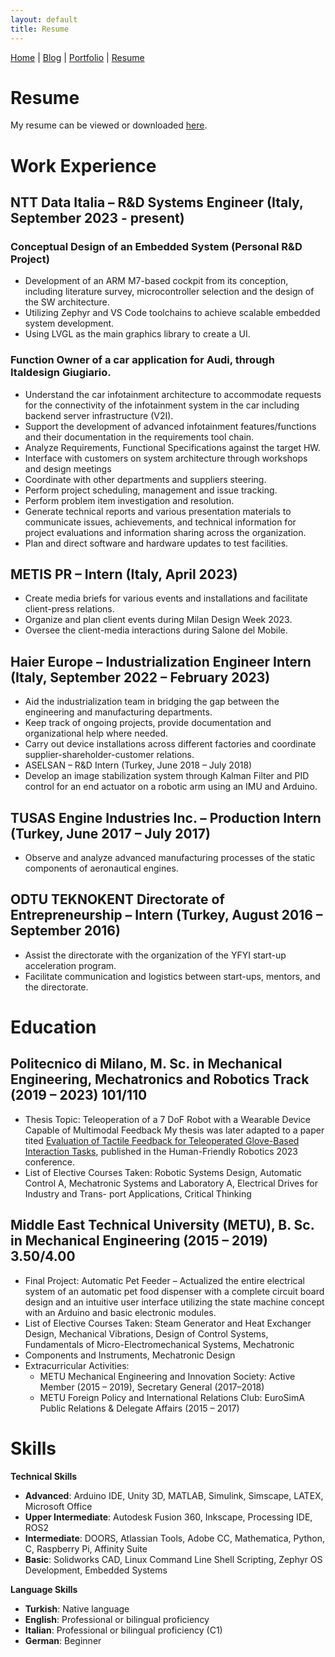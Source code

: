 ```yaml
---
layout: default
title: Resume
---
```


[Home](/) | [Blog](/blog) | [Portfolio](/portfolio) | [Resume](/resume)

# Resume

My resume can be viewed or downloaded [here](assets/doc/CV.pdf).

# Work Experience

## NTT Data Italia – R&D Systems Engineer (Italy, September 2023 - present)

### Conceptual Design of an Embedded System (Personal R&D Project)

- Development of an ARM M7-based cockpit from its conception, including literature survey, microcontroller selection and the design of the SW architecture.
- Utilizing Zephyr and VS Code toolchains to achieve scalable embedded system development.
- Using LVGL as the main graphics library to create a UI.

### Function Owner of a car application for Audi, through Italdesign Giugiario.

- Understand the car infotainment architecture to accommodate requests for the connectivity of the infotainment system in the car including backend server infrastructure (V2I).
- Support the development of advanced infotainment features/functions and their documentation in the requirements tool chain.
- Analyze Requirements, Functional Specifications against the target HW.
- Interface with customers on system architecture through workshops and design meetings
- Coordinate with other departments and suppliers steering.
- Perform project scheduling, management and issue tracking.
- Perform problem item investigation and resolution.
- Generate technical reports and various presentation materials to communicate issues, achievements, and technical information for project evaluations and information sharing across the organization.
- Plan and direct software and hardware updates to test facilities.

## METIS PR – Intern (Italy, April 2023)

- Create media briefs for various events and installations and facilitate client-press relations.
- Organize and plan client events during Milan Design Week 2023.
- Oversee the client-media interactions during Salone del Mobile.

## Haier Europe – Industrialization Engineer Intern (Italy, September 2022 – February 2023)

- Aid the industrialization team in bridging the gap between the engineering and manufacturing departments.
- Keep track of ongoing projects, provide documentation and organizational help where needed.
- Carry out device installations across different factories and coordinate supplier-shareholder-customer relations.
- ASELSAN – R&D Intern (Turkey, June 2018 – July 2018)
- Develop an image stabilization system through Kalman Filter and PID control for an end actuator on a robotic arm using an IMU and Arduino.

## TUSAS Engine Industries Inc. – Production Intern (Turkey, June 2017 – July 2017)

- Observe and analyze advanced manufacturing processes of the static components of aeronautical engines.

## ODTU TEKNOKENT Directorate of Entrepreneurship – Intern (Turkey, August 2016 – September 2016)

- Assist the directorate with the organization of the YFYI start-up acceleration program.
- Facilitate communication and logistics between start-ups, mentors, and the directorate.

# Education

## Politecnico di Milano, M. Sc. in Mechanical Engineering, Mechatronics and Robotics Track (2019 – 2023) 101/110

- Thesis Topic: Teleoperation of a 7 DoF Robot with a Wearable Device Capable of Multimodal Feedback
  My thesis was later adapted to a paper tited [Evaluation of Tactile Feedback for Teleoperated Glove-Based Interaction Tasks](https://doi.org/10.1007/978-3-031-55000-3_6), published in the Human-Friendly Robotics 2023 conference.
- List of Elective Courses Taken: Robotic Systems Design, Automatic Control A, Mechatronic Systems and Laboratory A, Electrical Drives for Industry and Trans- port Applications, Critical Thinking

## Middle East Technical University (METU), B. Sc. in Mechanical Engineering (2015 – 2019) 3.50/4.00

- Final Project: Automatic Pet Feeder – Actualized the entire electrical system of an automatic pet food dispenser with a complete circuit board design and an intuitive user interface utilizing the state machine concept with an Arduino and basic electronic modules.
- List of Elective Courses Taken: Steam Generator and Heat Exchanger Design, Mechanical Vibrations, Design of Control Systems, Fundamentals of Micro-Electromechanical Systems, Mechatronic
- Components and Instruments, Mechatronic Design
- Extracurricular Activities:
  - METU Mechanical Engineering and Innovation Society: Active Member (2015 – 2019), Secretary General (2017–2018)
  - METU Foreign Policy and International Relations Club: EuroSimA Public Relations & Delegate Affairs (2015 – 2017)

# Skills

**Technical Skills**

- **Advanced**: Arduino IDE, Unity 3D, MATLAB, Simulink, Simscape, LATEX, Microsoft Office
- **Upper Intermediate**: Autodesk Fusion 360, Inkscape, Processing IDE, ROS2
- **Intermediate**: DOORS, Atlassian Tools, Adobe CC, Mathematica, Python, C, Raspberry Pi, Affinity Suite
- **Basic**: Solidworks CAD, Linux Command Line Shell Scripting, Zephyr OS Development, Embedded Systems

**Language Skills**

- **Turkish**: Native language
- **English**: Professional or bilingual proficiency
- **Italian**: Professional or bilingual proficiency (C1)
- **German**: Beginner
